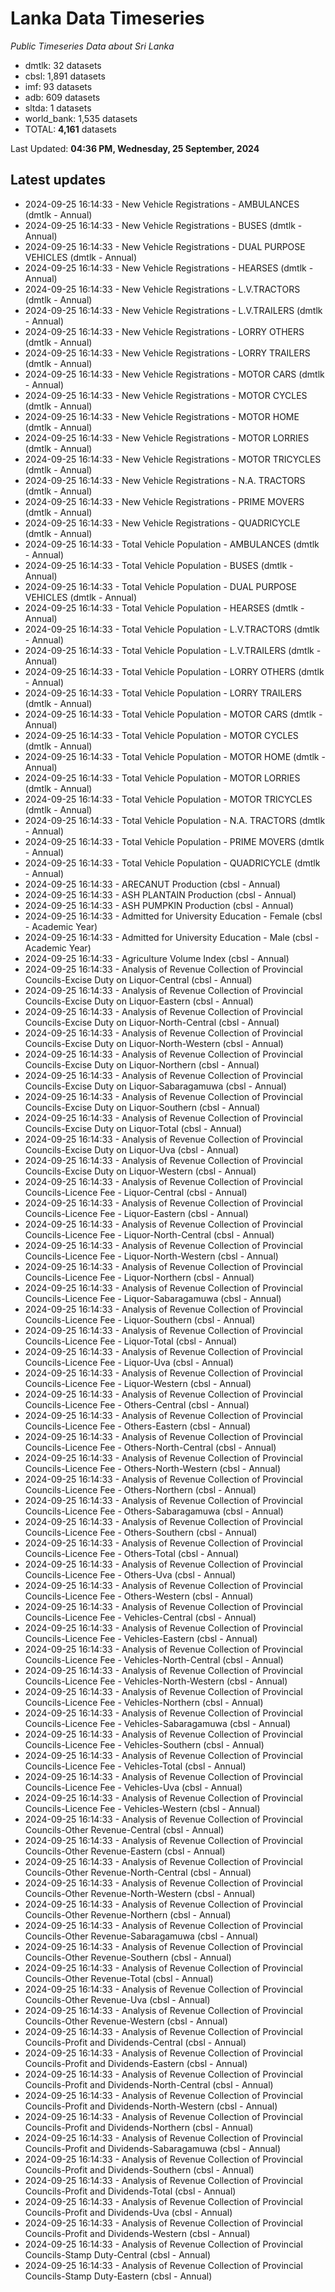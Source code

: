 # Lanka Data Timeseries
*Public Timeseries Data about Sri Lanka*

* dmtlk: 32 datasets
* cbsl: 1,891 datasets
* imf: 93 datasets
* adb: 609 datasets
* sltda: 1 datasets
* world_bank: 1,535 datasets
* TOTAL: **4,161** datasets

Last Updated: **04:36 PM, Wednesday, 25 September, 2024**

## Latest updates

* 2024-09-25 16:14:33 - New Vehicle Registrations - AMBULANCES (dmtlk - Annual)
* 2024-09-25 16:14:33 - New Vehicle Registrations - BUSES (dmtlk - Annual)
* 2024-09-25 16:14:33 - New Vehicle Registrations - DUAL PURPOSE VEHICLES (dmtlk - Annual)
* 2024-09-25 16:14:33 - New Vehicle Registrations - HEARSES (dmtlk - Annual)
* 2024-09-25 16:14:33 - New Vehicle Registrations - L.V.TRACTORS (dmtlk - Annual)
* 2024-09-25 16:14:33 - New Vehicle Registrations - L.V.TRAILERS (dmtlk - Annual)
* 2024-09-25 16:14:33 - New Vehicle Registrations - LORRY OTHERS (dmtlk - Annual)
* 2024-09-25 16:14:33 - New Vehicle Registrations - LORRY TRAILERS (dmtlk - Annual)
* 2024-09-25 16:14:33 - New Vehicle Registrations - MOTOR CARS (dmtlk - Annual)
* 2024-09-25 16:14:33 - New Vehicle Registrations - MOTOR CYCLES (dmtlk - Annual)
* 2024-09-25 16:14:33 - New Vehicle Registrations - MOTOR HOME (dmtlk - Annual)
* 2024-09-25 16:14:33 - New Vehicle Registrations - MOTOR LORRIES (dmtlk - Annual)
* 2024-09-25 16:14:33 - New Vehicle Registrations - MOTOR TRICYCLES (dmtlk - Annual)
* 2024-09-25 16:14:33 - New Vehicle Registrations - N.A. TRACTORS (dmtlk - Annual)
* 2024-09-25 16:14:33 - New Vehicle Registrations - PRIME MOVERS (dmtlk - Annual)
* 2024-09-25 16:14:33 - New Vehicle Registrations - QUADRICYCLE (dmtlk - Annual)
* 2024-09-25 16:14:33 - Total Vehicle Population - AMBULANCES (dmtlk - Annual)
* 2024-09-25 16:14:33 - Total Vehicle Population - BUSES (dmtlk - Annual)
* 2024-09-25 16:14:33 - Total Vehicle Population - DUAL PURPOSE VEHICLES (dmtlk - Annual)
* 2024-09-25 16:14:33 - Total Vehicle Population - HEARSES (dmtlk - Annual)
* 2024-09-25 16:14:33 - Total Vehicle Population - L.V.TRACTORS (dmtlk - Annual)
* 2024-09-25 16:14:33 - Total Vehicle Population - L.V.TRAILERS (dmtlk - Annual)
* 2024-09-25 16:14:33 - Total Vehicle Population - LORRY OTHERS (dmtlk - Annual)
* 2024-09-25 16:14:33 - Total Vehicle Population - LORRY TRAILERS (dmtlk - Annual)
* 2024-09-25 16:14:33 - Total Vehicle Population - MOTOR CARS (dmtlk - Annual)
* 2024-09-25 16:14:33 - Total Vehicle Population - MOTOR CYCLES (dmtlk - Annual)
* 2024-09-25 16:14:33 - Total Vehicle Population - MOTOR HOME (dmtlk - Annual)
* 2024-09-25 16:14:33 - Total Vehicle Population - MOTOR LORRIES (dmtlk - Annual)
* 2024-09-25 16:14:33 - Total Vehicle Population - MOTOR TRICYCLES (dmtlk - Annual)
* 2024-09-25 16:14:33 - Total Vehicle Population - N.A. TRACTORS (dmtlk - Annual)
* 2024-09-25 16:14:33 - Total Vehicle Population - PRIME MOVERS (dmtlk - Annual)
* 2024-09-25 16:14:33 - Total Vehicle Population - QUADRICYCLE (dmtlk - Annual)
* 2024-09-25 16:14:33 - ARECANUT Production (cbsl - Annual)
* 2024-09-25 16:14:33 - ASH PLANTAIN Production (cbsl - Annual)
* 2024-09-25 16:14:33 - ASH PUMPKIN Production (cbsl - Annual)
* 2024-09-25 16:14:33 - Admitted for University Education - Female (cbsl - Academic Year)
* 2024-09-25 16:14:33 - Admitted for University Education - Male (cbsl - Academic Year)
* 2024-09-25 16:14:33 - Agriculture Volume Index (cbsl - Annual)
* 2024-09-25 16:14:33 - Analysis of Revenue Collection of Provincial Councils-Excise Duty on Liquor-Central (cbsl - Annual)
* 2024-09-25 16:14:33 - Analysis of Revenue Collection of Provincial Councils-Excise Duty on Liquor-Eastern (cbsl - Annual)
* 2024-09-25 16:14:33 - Analysis of Revenue Collection of Provincial Councils-Excise Duty on Liquor-North-Central (cbsl - Annual)
* 2024-09-25 16:14:33 - Analysis of Revenue Collection of Provincial Councils-Excise Duty on Liquor-North-Western (cbsl - Annual)
* 2024-09-25 16:14:33 - Analysis of Revenue Collection of Provincial Councils-Excise Duty on Liquor-Northern (cbsl - Annual)
* 2024-09-25 16:14:33 - Analysis of Revenue Collection of Provincial Councils-Excise Duty on Liquor-Sabaragamuwa (cbsl - Annual)
* 2024-09-25 16:14:33 - Analysis of Revenue Collection of Provincial Councils-Excise Duty on Liquor-Southern (cbsl - Annual)
* 2024-09-25 16:14:33 - Analysis of Revenue Collection of Provincial Councils-Excise Duty on Liquor-Total (cbsl - Annual)
* 2024-09-25 16:14:33 - Analysis of Revenue Collection of Provincial Councils-Excise Duty on Liquor-Uva (cbsl - Annual)
* 2024-09-25 16:14:33 - Analysis of Revenue Collection of Provincial Councils-Excise Duty on Liquor-Western (cbsl - Annual)
* 2024-09-25 16:14:33 - Analysis of Revenue Collection of Provincial Councils-Licence Fee - Liquor-Central (cbsl - Annual)
* 2024-09-25 16:14:33 - Analysis of Revenue Collection of Provincial Councils-Licence Fee - Liquor-Eastern (cbsl - Annual)
* 2024-09-25 16:14:33 - Analysis of Revenue Collection of Provincial Councils-Licence Fee - Liquor-North-Central (cbsl - Annual)
* 2024-09-25 16:14:33 - Analysis of Revenue Collection of Provincial Councils-Licence Fee - Liquor-North-Western (cbsl - Annual)
* 2024-09-25 16:14:33 - Analysis of Revenue Collection of Provincial Councils-Licence Fee - Liquor-Northern (cbsl - Annual)
* 2024-09-25 16:14:33 - Analysis of Revenue Collection of Provincial Councils-Licence Fee - Liquor-Sabaragamuwa (cbsl - Annual)
* 2024-09-25 16:14:33 - Analysis of Revenue Collection of Provincial Councils-Licence Fee - Liquor-Southern (cbsl - Annual)
* 2024-09-25 16:14:33 - Analysis of Revenue Collection of Provincial Councils-Licence Fee - Liquor-Total (cbsl - Annual)
* 2024-09-25 16:14:33 - Analysis of Revenue Collection of Provincial Councils-Licence Fee - Liquor-Uva (cbsl - Annual)
* 2024-09-25 16:14:33 - Analysis of Revenue Collection of Provincial Councils-Licence Fee - Liquor-Western (cbsl - Annual)
* 2024-09-25 16:14:33 - Analysis of Revenue Collection of Provincial Councils-Licence Fee - Others-Central (cbsl - Annual)
* 2024-09-25 16:14:33 - Analysis of Revenue Collection of Provincial Councils-Licence Fee - Others-Eastern (cbsl - Annual)
* 2024-09-25 16:14:33 - Analysis of Revenue Collection of Provincial Councils-Licence Fee - Others-North-Central (cbsl - Annual)
* 2024-09-25 16:14:33 - Analysis of Revenue Collection of Provincial Councils-Licence Fee - Others-North-Western (cbsl - Annual)
* 2024-09-25 16:14:33 - Analysis of Revenue Collection of Provincial Councils-Licence Fee - Others-Northern (cbsl - Annual)
* 2024-09-25 16:14:33 - Analysis of Revenue Collection of Provincial Councils-Licence Fee - Others-Sabaragamuwa (cbsl - Annual)
* 2024-09-25 16:14:33 - Analysis of Revenue Collection of Provincial Councils-Licence Fee - Others-Southern (cbsl - Annual)
* 2024-09-25 16:14:33 - Analysis of Revenue Collection of Provincial Councils-Licence Fee - Others-Total (cbsl - Annual)
* 2024-09-25 16:14:33 - Analysis of Revenue Collection of Provincial Councils-Licence Fee - Others-Uva (cbsl - Annual)
* 2024-09-25 16:14:33 - Analysis of Revenue Collection of Provincial Councils-Licence Fee - Others-Western (cbsl - Annual)
* 2024-09-25 16:14:33 - Analysis of Revenue Collection of Provincial Councils-Licence Fee - Vehicles-Central (cbsl - Annual)
* 2024-09-25 16:14:33 - Analysis of Revenue Collection of Provincial Councils-Licence Fee - Vehicles-Eastern (cbsl - Annual)
* 2024-09-25 16:14:33 - Analysis of Revenue Collection of Provincial Councils-Licence Fee - Vehicles-North-Central (cbsl - Annual)
* 2024-09-25 16:14:33 - Analysis of Revenue Collection of Provincial Councils-Licence Fee - Vehicles-North-Western (cbsl - Annual)
* 2024-09-25 16:14:33 - Analysis of Revenue Collection of Provincial Councils-Licence Fee - Vehicles-Northern (cbsl - Annual)
* 2024-09-25 16:14:33 - Analysis of Revenue Collection of Provincial Councils-Licence Fee - Vehicles-Sabaragamuwa (cbsl - Annual)
* 2024-09-25 16:14:33 - Analysis of Revenue Collection of Provincial Councils-Licence Fee - Vehicles-Southern (cbsl - Annual)
* 2024-09-25 16:14:33 - Analysis of Revenue Collection of Provincial Councils-Licence Fee - Vehicles-Total (cbsl - Annual)
* 2024-09-25 16:14:33 - Analysis of Revenue Collection of Provincial Councils-Licence Fee - Vehicles-Uva (cbsl - Annual)
* 2024-09-25 16:14:33 - Analysis of Revenue Collection of Provincial Councils-Licence Fee - Vehicles-Western (cbsl - Annual)
* 2024-09-25 16:14:33 - Analysis of Revenue Collection of Provincial Councils-Other Revenue-Central (cbsl - Annual)
* 2024-09-25 16:14:33 - Analysis of Revenue Collection of Provincial Councils-Other Revenue-Eastern (cbsl - Annual)
* 2024-09-25 16:14:33 - Analysis of Revenue Collection of Provincial Councils-Other Revenue-North-Central (cbsl - Annual)
* 2024-09-25 16:14:33 - Analysis of Revenue Collection of Provincial Councils-Other Revenue-North-Western (cbsl - Annual)
* 2024-09-25 16:14:33 - Analysis of Revenue Collection of Provincial Councils-Other Revenue-Northern (cbsl - Annual)
* 2024-09-25 16:14:33 - Analysis of Revenue Collection of Provincial Councils-Other Revenue-Sabaragamuwa (cbsl - Annual)
* 2024-09-25 16:14:33 - Analysis of Revenue Collection of Provincial Councils-Other Revenue-Southern (cbsl - Annual)
* 2024-09-25 16:14:33 - Analysis of Revenue Collection of Provincial Councils-Other Revenue-Total (cbsl - Annual)
* 2024-09-25 16:14:33 - Analysis of Revenue Collection of Provincial Councils-Other Revenue-Uva (cbsl - Annual)
* 2024-09-25 16:14:33 - Analysis of Revenue Collection of Provincial Councils-Other Revenue-Western (cbsl - Annual)
* 2024-09-25 16:14:33 - Analysis of Revenue Collection of Provincial Councils-Profit and Dividends-Central (cbsl - Annual)
* 2024-09-25 16:14:33 - Analysis of Revenue Collection of Provincial Councils-Profit and Dividends-Eastern (cbsl - Annual)
* 2024-09-25 16:14:33 - Analysis of Revenue Collection of Provincial Councils-Profit and Dividends-North-Central (cbsl - Annual)
* 2024-09-25 16:14:33 - Analysis of Revenue Collection of Provincial Councils-Profit and Dividends-North-Western (cbsl - Annual)
* 2024-09-25 16:14:33 - Analysis of Revenue Collection of Provincial Councils-Profit and Dividends-Northern (cbsl - Annual)
* 2024-09-25 16:14:33 - Analysis of Revenue Collection of Provincial Councils-Profit and Dividends-Sabaragamuwa (cbsl - Annual)
* 2024-09-25 16:14:33 - Analysis of Revenue Collection of Provincial Councils-Profit and Dividends-Southern (cbsl - Annual)
* 2024-09-25 16:14:33 - Analysis of Revenue Collection of Provincial Councils-Profit and Dividends-Total (cbsl - Annual)
* 2024-09-25 16:14:33 - Analysis of Revenue Collection of Provincial Councils-Profit and Dividends-Uva (cbsl - Annual)
* 2024-09-25 16:14:33 - Analysis of Revenue Collection of Provincial Councils-Profit and Dividends-Western (cbsl - Annual)
* 2024-09-25 16:14:33 - Analysis of Revenue Collection of Provincial Councils-Stamp Duty-Central (cbsl - Annual)
* 2024-09-25 16:14:33 - Analysis of Revenue Collection of Provincial Councils-Stamp Duty-Eastern (cbsl - Annual)